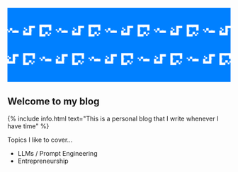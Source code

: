 ![Image of fast.ai logo](images/header.png)

## Welcome to my blog

{% include info.html text="This is a personal blog that I write whenever I have time" %}

Topics I like to cover...
- LLMs / Prompt Engineering
- Entrepreneurship
